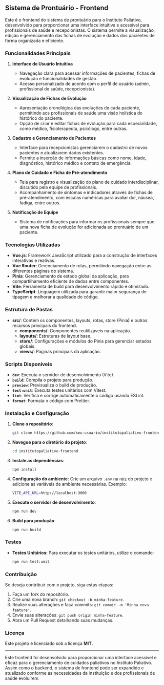 ## Sistema de Prontuário - Frontend

Este é o frontend do sistema de prontuário para o Instituto Paliativo, desenvolvido para proporcionar uma interface intuitiva e acessível para profissionais de saúde e recepcionistas. O sistema permite a visualização, edição e gerenciamento das fichas de evolução e dados dos pacientes de forma organizada e eficiente.

### Funcionalidades Principais

1. **Interface de Usuário Intuitiva**

   - Navegação clara para acessar informações de pacientes, fichas de evolução e funcionalidades de gestão.
   - Acesso personalizado de acordo com o perfil de usuário (admin, profissional de saúde, recepcionista).

2. **Visualização de Fichas de Evolução**

   - Apresentação cronológica das evoluções de cada paciente, permitindo aos profissionais de saúde uma visão holística do histórico do paciente.
   - Opção de criar e editar fichas de evolução para cada especialidade, como médico, fisioterapeuta, psicólogo, entre outras.

3. **Cadastro e Gerenciamento de Pacientes**

   - Interface para recepcionistas gerenciarem o cadastro de novos pacientes e atualizarem dados existentes.
   - Permite a inserção de informações básicas como nome, idade, diagnóstico, histórico médico e contato de emergência.

4. **Plano de Cuidado e Ficha de Pré-atendimento**

   - Tela para registro e visualização do plano de cuidado interdisciplinar, discutido pela equipe de profissionais.
   - Acompanhamento de sintomas e indicadores através de fichas de pré-atendimento, com escalas numéricas para avaliar dor, náusea, fadiga, entre outros.

5. **Notificação de Equipe**
   - Sistema de notificações para informar os profissionais sempre que uma nova ficha de evolução for adicionada ao prontuário de um paciente.

### Tecnologias Utilizadas

- **Vue.js**: Framework JavaScript utilizado para a construção de interfaces interativas e reativas.
- **Vue Router**: Gerenciamento de rotas, permitindo navegação entre as diferentes páginas do sistema.
- **Pinia**: Gerenciamento de estado global da aplicação, para compartilhamento eficiente de dados entre componentes.
- **Vite**: Ferramenta de build para desenvolvimento rápido e otimizado.
- **TypeScript**: Linguagem utilizada para garantir maior segurança de tipagem e melhorar a qualidade do código.

### Estrutura de Pastas

- **src/**: Contém os componentes, layouts, rotas, store (Pinia) e outros recursos principais do frontend.
  - **components/**: Componentes reutilizáveis na aplicação.
  - **layouts/**: Estruturas de layout base.
  - **store/**: Configurações e módulos do Pinia para gerenciar estados globais.
  - **views/**: Páginas principais da aplicação.

### Scripts Disponíveis

- **`dev`**: Executa o servidor de desenvolvimento (Vite).
- **`build`**: Compila o projeto para produção.
- **`preview`**: Previsualiza o build de produção.
- **`test:unit`**: Executa testes unitários com Vitest.
- **`lint`**: Verifica e corrige automaticamente o código usando ESLint.
- **`format`**: Formata o código com Prettier.

### Instalação e Configuração

1. **Clone o repositório**:

   ```bash
   git clone https://github.com/seu-usuario/institutopaliativo-frontend.git
   ```

2. **Navegue para o diretório do projeto**:

   ```bash
   cd institutopaliativo-frontend
   ```

3. **Instale as dependências**:

   ```bash
   npm install
   ```

4. **Configuração do ambiente**:
   Crie um arquivo `.env` na raiz do projeto e adicione as variáveis de ambiente necessárias. Exemplo:

   ```bash
   VITE_API_URL=http://localhost:3000
   ```

5. **Execute o servidor de desenvolvimento**:

   ```bash
   npm run dev
   ```

6. **Build para produção**:
   ```bash
   npm run build
   ```

### Testes

- **Testes Unitários**: Para executar os testes unitários, utilize o comando:
  ```bash
  npm run test:unit
  ```

### Contribuição

Se deseja contribuir com o projeto, siga estas etapas:

1. Faça um fork do repositório.
2. Crie uma nova branch: `git checkout -b minha-feature`.
3. Realize suas alterações e faça commits: `git commit -m 'Minha nova feature'`.
4. Envie suas alterações: `git push origin minha-feature`.
5. Abra um Pull Request detalhando suas mudanças.

### Licença

Este projeto é licenciado sob a licença **MIT**.

---

Este frontend foi desenvolvido para proporcionar uma interface acessível e eficaz para o gerenciamento de cuidados paliativos no Instituto Paliativo. Assim como o backend, o sistema de frontend pode ser expandido e atualizado conforme as necessidades da instituição e dos profissionais de saúde evoluírem.
